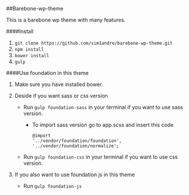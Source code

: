 ##Barebone-wp-theme

This is a barebone wp theme with many features.


####Install
1. `git clone https://github.com/sim1andre/barebone-wp-theme.git`
2. `npm install`
3. `bower install`
4. `gulp`

####Use foundation in this theme
1. Make sure you have installed bower.
2. Deside if you want sass or css version
    * Run `gulp foundation-sass` in your terminal if you want to use sass version.
        * To import sass version go to app.scss and insert this code
          ```
          @import
          '../vendor/foundation/foundation',
          '../vendor/foundation/normalize';
          ```

    * Run `gulp foundation-css` in your terminal if you want to use css version.

4. If you also want to use foundation js in this theme
    * Run `gulp foundation-js`

